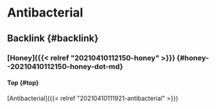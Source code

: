# Antibacterial


## Backlink {#backlink}


### [Honey]({{< relref "20210410112150-honey" >}}) {#honey--20210410112150-honey-dot-md}


#### Top {#top}

[Antibacterial]({{< relref "20210410111921-antibacterial" >}})
